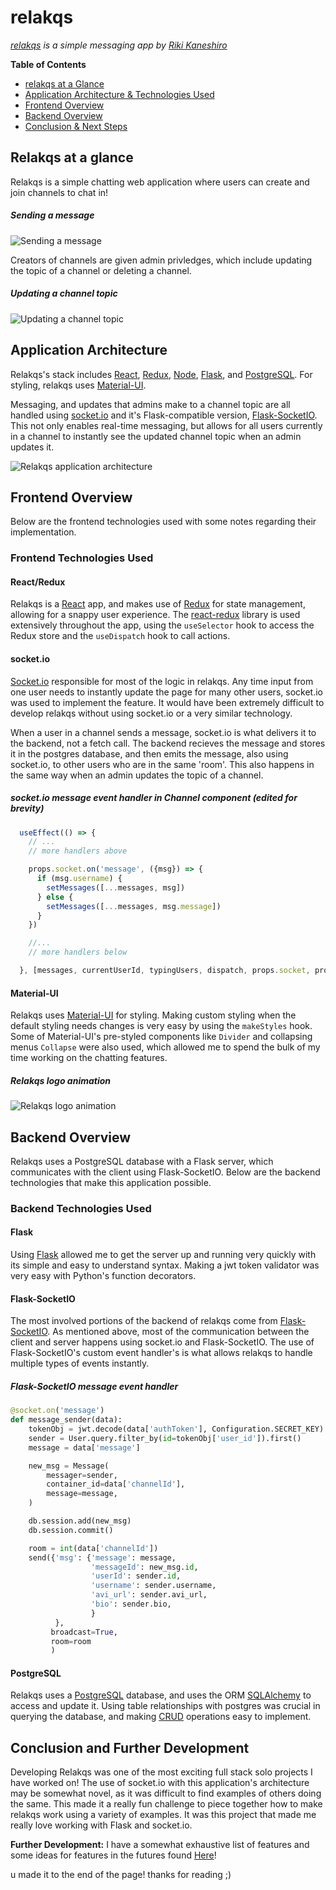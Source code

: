 # relakqs
*[relakqs](https://relakqs.herokuapp.com) is a simple messaging app by [Riki Kaneshiro](https://arkaneshiro.github.io/)*

**Table of Contents**
* [relakqs at a Glance](#relakqs-at-a-glance)
* [Application Architecture & Technologies Used](#application-architecture)
* [Frontend Overview](#frontend-overview)
* [Backend Overview](#backend-overview)
* [Conclusion & Next Steps](#conclusion-and-further-development)

## Relakqs at a glance
Relakqs is a simple chatting web application where users can create and join channels to chat in!

##### Sending a message
![Sending a message](/Documentation/readme-resources/Sending_a_message.gif)

Creators of channels are given admin privledges, which include updating the topic of a channel or deleting a channel.

##### Updating a channel topic
![Updating a channel topic](/Documentation/readme-resources/Has_science_gone_too_far.gif)

## Application Architecture
Relakqs's stack includes [React](https://reactjs.org/), [Redux](https://redux.js.org/), [Node](https://nodejs.org/en/), [Flask](https://flask.palletsprojects.com/en/1.1.x/), and [PostgreSQL](https://www.postgresql.org/). For styling, relakqs uses [Material-UI](https://material-ui.com/).

Messaging, and updates that admins make to a channel topic are all handled using [socket.io](https://socket.io/) and it's Flask-compatible version, [Flask-SocketIO](https://flask-socketio.readthedocs.io/en/latest/). This not only enables real-time messaging, but allows for all users currently in a channel to instantly see the updated channel topic when an admin updates it.

![Relakqs application architecture](/Documentation/readme-resources/Relakqs_Application_Architecture.png)

## Frontend Overview
Below are the frontend technologies used with some notes regarding their implementation.

### Frontend Technologies Used
#### React/Redux
Relakqs is a [React](https://reactjs.org/) app, and makes use of [Redux](https://redux.js.org/) for state management, allowing for a snappy user experience. The [react-redux](https://react-redux.js.org/) library is used extensively throughout the app, using the `useSelector` hook to access the Redux store and the `useDispatch` hook to call actions.

#### socket.io
[Socket.io](https://socket.io/) responsible for most of the logic in relakqs. Any time input from one user needs to instantly update the page for many other users, socket.io was used to implement the feature. It would have been extremely difficult to develop relakqs without using socket.io or a very similar technology.

When a user in a channel sends a message, socket.io is what delivers it to the backend, not a fetch call. The backend recieves the message and stores it in the postgres database, and then emits the message, also using socket.io, to other users who are in the same 'room'. This also happens in the same way when an admin updates the topic of a channel.

##### socket.io message event handler in Channel component (edited for brevity)
``` js
  useEffect(() => {
    // ...
    // more handlers above

    props.socket.on('message', ({msg}) => {
      if (msg.username) {
        setMessages([...messages, msg])
      } else {
        setMessages([...messages, msg.message])
      }
    })

    //...
    // more handlers below

  }, [messages, currentUserId, typingUsers, dispatch, props.socket, props.history])
```

#### Material-UI
Relakqs uses [Material-UI](https://material-ui.com/) for styling. Making custom styling when the default styling needs changes is very easy by using the `makeStyles` hook. Some of Material-UI's pre-styled components like `Divider` and collapsing menus `Collapse` were also used, which allowed me to spend the bulk of my time working on the chatting features.

##### Relakqs logo animation
![Relakqs logo animation](/Documentation/readme-resources/Logo_Animation.gif)

## Backend Overview
Relakqs uses a PostgreSQL database with a Flask server, which communicates with the client using Flask-SocketIO. Below are the backend technologies that make this application possible.

### Backend Technologies Used
#### Flask
Using [Flask](https://flask.palletsprojects.com/en/1.1.x/) allowed me to get the server up and running very quickly with its simple and easy to understand syntax. Making a jwt token validator was very easy with Python's function decorators.

#### Flask-SocketIO
The most involved portions of the backend of relakqs come from [Flask-SocketIO](https://flask-socketio.readthedocs.io/en/latest/). As mentioned above, most of the communication between the client and server happens using socket.io and Flask-SocketIO. The use of Flask-SocketIO's custom event handler's is what allows relakqs to handle multiple types of events instantly.

##### Flask-SocketIO message event handler
```python
@socket.on('message')
def message_sender(data):
    tokenObj = jwt.decode(data['authToken'], Configuration.SECRET_KEY)
    sender = User.query.filter_by(id=tokenObj['user_id']).first()
    message = data['message']

    new_msg = Message(
        messager=sender,
        container_id=data['channelId'],
        message=message,
    )

    db.session.add(new_msg)
    db.session.commit()

    room = int(data['channelId'])
    send({'msg': {'message': message,
                  'messageId': new_msg.id,
                  'userId': sender.id,
                  'username': sender.username,
                  'avi_url': sender.avi_url,
                  'bio': sender.bio,
                  }
          },
         broadcast=True,
         room=room
         )
```

#### PostgreSQL
Relakqs uses a [PostgreSQL](https://www.postgresql.org/) database, and uses the ORM [SQLAlchemy](https://www.sqlalchemy.org/) to access and update it. Using table relationships with postgres was crucial in querying the database, and making [CRUD](https://developer.mozilla.org/en-US/docs/Glossary/CRUD) operations easy to implement.

## Conclusion and Further Development
Developing Relakqs was one of the most exciting full stack solo projects I have worked on! The use of socket.io with this application's architecture may be somewhat novel, as it was difficult to find examples of others doing the same. This made it a really fun challenge to piece together how to make relakqs work using a variety of examples. It was this project that made me really love working with Flask and socket.io.

**Further Development:** I have a somewhat exhaustive list of features and some ideas for features in the futures found [Here](https://github.com/arkaneshiro/relakqs/blob/master/Documentation/feature-list.md)!




u made it to the end of the page! thanks for reading ;)
